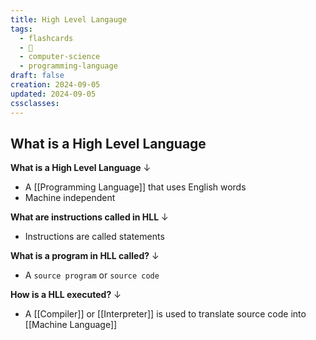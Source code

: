 ```yaml
---
title: High Level Langauge
tags:
  - flashcards
  - 🌱
  - computer-science
  - programming-language
draft: false
creation: 2024-09-05
updated: 2024-09-05
cssclasses: 
---
```

## What is a High Level Language

**What is a High Level Language**
↓
- A [[Programming Language]] that uses English words
- Machine independent
<!--SR:!2024-12-24,60,310-->

**What are instructions called in HLL**
↓
- Instructions are called statements
<!--SR:!2024-12-18,43,290-->

**What is a program in HLL called?**
↓
- A `source program` or `source code`
<!--SR:!2024-12-13,4,286-->

**How is a HLL executed?**
↓
- A [[Compiler]] or [[Interpreter]] is used to translate source code into [[Machine Language]]
<!--SR:!2025-01-15,69,310-->